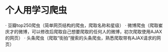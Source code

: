 # 个人用学习爬虫
· 豆瓣top250爬虫（简单网页结构的爬虫，爬取名称和星级）
· 微博爬虫（爬取崔庆才的微博，可以修改后爬取自己想要爬取的任何人的微博，初次爬取使用AJAX的网页）
· 头条爬虫（爬取“街拍”搜索的头条爬虫，熟悉爬取带有AJAX请求的网页）
